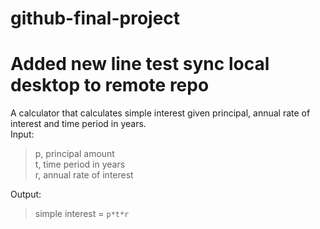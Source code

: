 # github-final-project
# Added new line test sync local desktop to remote repo
A calculator that calculates simple interest given principal, annual rate of interest and time period in years.\
Input:
   >p, principal amount\
   >t, time period in years\
   >r, annual rate of interest
>
Output:
   >simple interest = `p*t*r`
